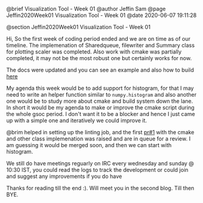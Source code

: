 @brief Visualization Tool - Week 01
@author Jeffin Sam
@page Jeffin2020Week01 Visualization Tool - Week 01
@date 2020-06-07 19:11:28

@section Jeffin2020Week01 Visualization Tool - Week 01

Hi, So the first week of coding period ended and we are on time as of our timeline. The implemenation of Sharedqueue, filewriter and Summary class for plotting scaler was completed. Also work with cmake was partially completed, it may not be the most robust one but certainly works for now. 

The docs were updated and you can see an example and also how to build [here](https://github.com/jeffin143/mlboard/blob/cmake-setup/README.md)

My agenda this week would be to add support for histogram, for that I may need to write an helper function similar to `numpy.histogram` and also another one would be to study more about cmake and build system down the lane. In short it would be my agenda to make or improve the cmake script during the whole gsoc period. I don't want it to be a blocker and hence I just came up with a simple one and iteratively we could improve it.

@brim helped in setting up the linting job, and the first [pr#1](https://github.com/mlpack/mlboard/pull/1) with the cmake and other class implemenation was raised and are in queue for a review. I am guessing it would be merged soon, and then we can start with histogram. 

We still do have meetings reguarly on IRC every wednesday and sunday @ 10:30 IST, you could read the logs to track the development or could join and suggest any improvements if you do have 

Thanks for reading till the end :). Will meet you in the second blog. Till then BYE.